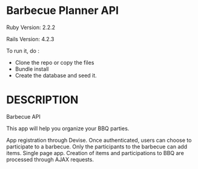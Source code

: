 Barbecue Planner API
================

Ruby Version: 2.2.2

Rails Version: 4.2.3

To run it, do :
- Clone the repo or copy the files
- Bundle install
- Create the database and seed it.

DESCRIPTION
=====================

Barbecue API

This app will help you organize your BBQ parties.

App registration through Devise. Once authenticated, users can choose to participate to a barbecue. Only the participants to the barbecue can add items.
Single page app. Creation of items and participations to BBQ are processed through AJAX requests.
